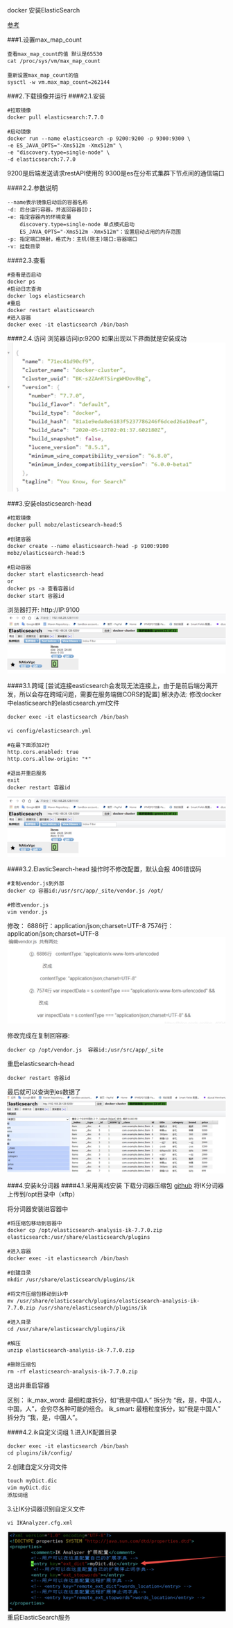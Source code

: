 docker 安装ElasticSearch


[参考](https://blog.csdn.net/qq_40942490/article/details/111594267?spm=1001.2101.3001.6650.2&utm_medium=distribute.pc_relevant.none-task-blog-2%7Edefault%7ECTRLIST%7Edefault-2-111594267-blog-120744829.pc_relevant_multi_platform_whitelistv2_ad_hc&depth_1-utm_source=distribute.pc_relevant.none-task-blog-2%7Edefault%7ECTRLIST%7Edefault-2-111594267-blog-120744829.pc_relevant_multi_platform_whitelistv2_ad_hc&utm_relevant_index=5)

###1.设置max_map_count
```shell script
查看max_map_count的值 默认是65530
cat /proc/sys/vm/max_map_count

重新设置max_map_count的值
sysctl -w vm.max_map_count=262144
```

###2.下载镜像并运行
####2.1.安装
```shell script
#拉取镜像
docker pull elasticsearch:7.7.0

#启动镜像
docker run --name elasticsearch -p 9200:9200 -p 9300:9300 \
-e ES_JAVA_OPTS="-Xms512m -Xmx512m" \
-e "discovery.type=single-node" \
-d elasticsearch:7.7.0
```
9200是后端发送请求restAPI使用的
9300是es在分布式集群下节点间的通信端口

####2.2.参数说明
```text
--name表示镜像启动后的容器名称  
-d: 后台运行容器，并返回容器ID；
-e: 指定容器内的环境变量
    discovery.type=single-node 单点模式启动
    ES_JAVA_OPTS="-Xms512m -Xmx512m"：设置启动占用的内存范围        
-p: 指定端口映射，格式为：主机(宿主)端口:容器端口
-v: 挂载目录
```

####2.3.查看
```shell script
#查看是否启动
docker ps  
#启动日志查询
docker logs elasticsearch  
#重启
docker restart elasticsearch   
#进入容器
docker exec -it elasticsearch /bin/bash 
```

####2.4.访问
浏览器访问ip:9200 如果出现以下界面就是安装成功
![elasticsearch](./image/elasticsearch.jpg)


###3.安装elasticsearch-head
```shell script
#拉取镜像
docker pull mobz/elasticsearch-head:5

#创建容器
docker create --name elasticsearch-head -p 9100:9100 mobz/elasticsearch-head:5

#启动容器
docker start elasticsearch-head
or
docker ps -a 查看容器id
docker start 容器id
```
浏览器打开: http://IP:9100
![elasticsearch-head](./image/elasticsearch-head.jpg)

####3.1.跨域
[尝试连接easticsearch会发现无法连接上，由于是前后端分离开发，所以会存在跨域问题，需要在服务端做CORS的配置]
解决办法:
修改docker中elasticsearch的elasticsearch.yml文件
```shell script
docker exec -it elasticsearch /bin/bash

vi config/elasticsearch.yml

#在最下面添加2行
http.cors.enabled: true 
http.cors.allow-origin: "*"

#退出并重启服务
exit
docker restart 容器id
```
![elasticsearch-head](./image/elasticsearch-head.jpg)


####3.2.ElasticSearch-head 操作时不修改配置，默认会报 406错误码
```shell script
#复制vendor.js到外部
docker cp 容器id:/usr/src/app/_site/vendor.js /opt/

#修改vendor.js
vim vendor.js
```
修改：
6886行：application/json;charset=UTF-8
7574行：application/json;charset=UTF-8
![vendorJS](./image/vendorJS.jpg)

修改完成在复制回容器:
```shell script
docker cp /opt/vendor.js  容器id:/usr/src/app/_site
```
重启elasticsearch-head
```shell script
docker restart 容器id
```
最后就可以查询到es数据了
![ESAll](./image/ESAll.jpg)


###4.安装ik分词器
####4.1.采用离线安装
下载分词器压缩包
[github](https://github.com/medcl/elasticsearch-analysis-ik/releases)
将IK分词器上传到/opt目录中（xftp）

将分词器安装进容器中
```shell script
#将压缩包移动到容器中
docker cp /opt/elasticsearch-analysis-ik-7.7.0.zip elasticsearch:/usr/share/elasticsearch/plugins

#进入容器
docker exec -it elasticsearch /bin/bash  

#创建目录
mkdir /usr/share/elasticsearch/plugins/ik

#将文件压缩包移动到ik中
mv /usr/share/elasticsearch/plugins/elasticsearch-analysis-ik-7.7.0.zip /usr/share/elasticsearch/plugins/ik

#进入目录
cd /usr/share/elasticsearch/plugins/ik

#解压
unzip elasticsearch-analysis-ik-7.7.0.zip

#删除压缩包
rm -rf elasticsearch-analysis-ik-7.7.0.zip
```
退出并重启容器

区别：
ik_max_word: 最细粒度拆分，如“我是中国人” 拆分为 “我，是，中国人，中国，人”，会穷尽各种可能的组合。
ik_smart: 最粗粒度拆分，如“我是中国人” 拆分为 “我，是，中国人”。


####4.2.ik自定义词组
1.进入IK配置目录
```shell script
docker exec -it elasticsearch /bin/bash
cd plugins/ik/config/
```

2.创建自定义分词文件
```shell script
touch myDict.dic
vim myDict.dic
添加词组
```

3.让IK分词器识别自定义文件
```shell script
vi IKAnalyzer.cfg.xml
```
![ik自定义文件](./image/ik自定义文件.jpg)
重启ElasticSearch服务